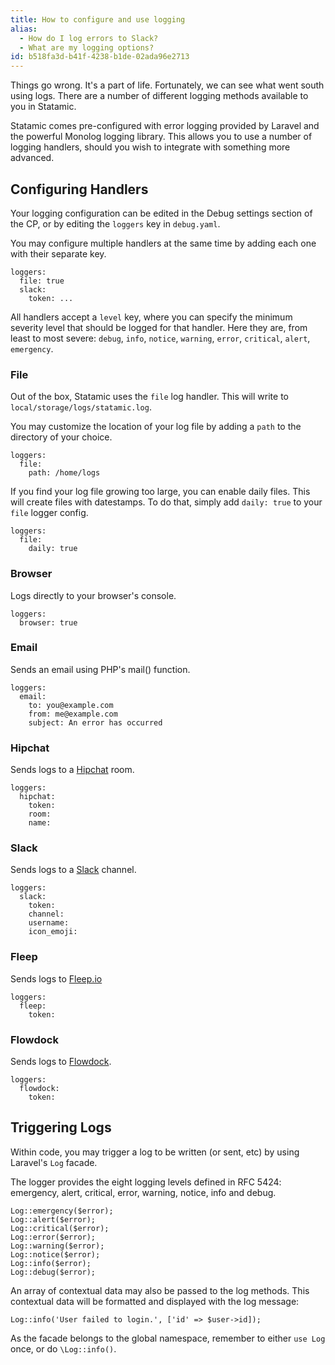 ```yaml
---
title: How to configure and use logging
alias:
  - How do I log errors to Slack?
  - What are my logging options?
id: b518fa3d-b41f-4238-b1de-02ada96e2713
---
```

Things go wrong. It's a part of life. Fortunately, we can see what went south using logs. There are a number of different logging methods available to you in Statamic.

Statamic comes pre-configured with error logging provided by Laravel and the powerful Monolog logging library. This allows you to use a number of logging handlers, should you wish to integrate with something more advanced.

## Configuring Handlers

Your logging configuration can be edited in the Debug settings section of the CP, or by editing the `loggers` key in `debug.yaml`.

You may configure multiple handlers at the same time by adding each one with their separate key.

```
loggers:
  file: true
  slack:
    token: ...
```

All handlers accept a `level` key, where you can specify the minimum severity level that should be logged for that handler. Here they are, from least to most severe: `debug`, `info`, `notice`, `warning`, `error`, `critical`, `alert`, `emergency`.

### File

Out of the box, Statamic uses the `file` log handler. This will write to `local/storage/logs/statamic.log`.

You may customize the location of your log file by adding a `path` to the directory of your choice.

```
loggers:
  file:
    path: /home/logs
```

If you find your log file growing too large, you can enable daily files. This will create files
with datestamps. To do that, simply add `daily: true` to your `file` logger config.

```
loggers:
  file:
    daily: true
```

### Browser

Logs directly to your browser's console.

```
loggers:
  browser: true
```

### Email

Sends an email using PHP's mail() function.

```
loggers:
  email:
    to: you@example.com
    from: me@example.com
    subject: An error has occurred
```

### Hipchat

Sends logs to a [Hipchat](https://www.hipchat.com/) room.

```
loggers:
  hipchat:
    token:
    room:
    name:
```

### Slack

Sends logs to a [Slack](https://slack.com/) channel.

```
loggers:
  slack:
    token:
    channel:
    username:
    icon_emoji:
```

### Fleep

Sends logs to [Fleep.io](https://fleep.io/)

```
loggers:
  fleep:
    token:
```

### Flowdock

Sends logs to [Flowdock](https://www.flowdock.com/).

```
loggers:
  flowdock:
    token:
```

## Triggering Logs

Within code, you may trigger a log to be written (or sent, etc) by using Laravel's `Log` facade.

The logger provides the eight logging levels defined in RFC 5424: emergency, alert, critical, error, warning, notice, info and debug.

``` .language-php
Log::emergency($error);
Log::alert($error);
Log::critical($error);
Log::error($error);
Log::warning($error);
Log::notice($error);
Log::info($error);
Log::debug($error);
```

An array of contextual data may also be passed to the log methods. This contextual data will be formatted and displayed with the log message:

``` .language-php
Log::info('User failed to login.', ['id' => $user->id]);
```

As the facade belongs to the global namespace, remember to either `use Log` once, or do `\Log::info()`.
